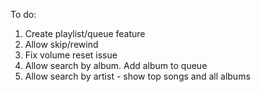 To do:

1. Create playlist/queue feature
2. Allow skip/rewind
3. Fix volume reset issue
4. Allow search by album. Add album to queue
5. Allow search by artist - show top songs and all albums
